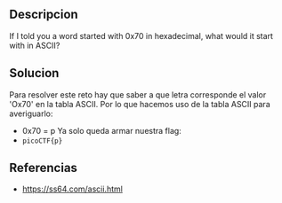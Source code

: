 ## Descripcion
If I told you a word started with 0x70 in hexadecimal, what would it start with in ASCII?

## Solucion
Para resolver este reto hay que saber a que letra corresponde el valor 'Ox70' en la tabla ASCII. Por lo que hacemos uso de la tabla ASCII para averiguarlo:
- 0x70  = p
Ya solo queda armar nuestra flag:
- `picoCTF{p}`

## Referencias
- https://ss64.com/ascii.html

